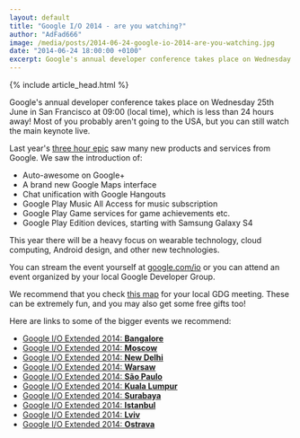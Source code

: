 ```yaml
---
layout: default
title: "Google I/O 2014 - are you watching?"
author: "AdFad666"
image: /media/posts/2014-06-24-google-io-2014-are-you-watching.jpg
date: "2014-06-24 18:00:00 +0100"
excerpt: Google's annual developer conference takes place on Wednesday 25th June in San Francisco at 09:00 (local time), which is less than 24 hours away! Most of you probably aren't going to the USA, but you can still watch the...
---
```


{% include article_head.html %}

Google's annual developer conference takes place on Wednesday 25th June in San Francisco at 09:00 (local time), which is less than 24 hours away! Most of you probably aren't going to the USA, but you can still watch the main keynote live.

Last year's <a href="https://www.youtube.com/watch?v=9pmPa_KxsAM" title="" target="_blank">three hour epic</a> saw many new products and services from Google. We saw the introduction of: 
<ul>
	<li>Auto-awesome on Google+</li>
	<li>A brand new Google Maps interface</li>
	<li>Chat unification with Google Hangouts</li>
	<li>Google Play Music All Access for music subscription</li>
	<li>Google Play Game services for game achievements etc.</li>
	<li>Google Play Edition devices, starting with Samsung Galaxy S4</li>
</ul>

This year there will be a heavy focus on wearable technology, cloud computing, Android design, and other new technologies.

You can stream the event yourself at <a href="http://google.com/io/" title="" target="_blank">google.com/io</a> or you can attend an event organized by your local Google Developer Group.

We recommend that you check <a href="https://www.google.com/events/io/io-extended/" title="" target="_blank">this map</a> for your local GDG meeting. These can be extremely fun, and you may also get some free gifts too!

Here are links to some of the bigger events we recommend:
<ul>
	<li><a href="https://plus.google.com/events/cevj6e97irnr37o20poi5oaksns" title="" target="_blank">Google I/O Extended 2014: <strong>Bangalore</strong></a></li>
	<li><a href="https://plus.google.com/events/cs80p5cucm7n1upghf6j2ue641k" title="" target="_blank">Google I/O Extended 2014: <strong>Moscow</strong></a></li>
	<li><a href="https://plus.google.com/events/ckmuke2jb77tbg0angk1emj0k6c" title="" target="_blank">Google I/O Extended 2014: <strong>New Delhi</strong></a></li>
	<li><a href="https://plus.google.com/events/c7cqmn58u3tmjq168kh820b2luo" title="" target="_blank">Google I/O Extended 2014: <strong>Warsaw</strong></a></li>
	<li><a href="https://plus.google.com/events/cpb2r51l7cj0p8lsspf6ucr8cm4" title="" target="_blank">Google I/O Extended 2014: <strong>São Paulo</strong></a></li>
	<li><a href="https://plus.google.com/events/c42a9pfe93vb3kjq8sjfhkm7efc" title="" target="_blank">Google I/O Extended 2014: <strong>Kuala Lumpur</strong></a></li>
	<li><a href="https://plus.google.com/events/chckl4urphmhba8i12633jmoa8s" title="" target="_blank">Google I/O Extended 2014: <strong>Surabaya</strong></a></li>
	<li><a href="https://plus.google.com/events/c949hg05d23licofb2e73vtqj40" title="" target="_blank">Google I/O Extended 2014: <strong>Istanbul</strong></a></li>
	<li><a href="https://plus.google.com/events/cfba8ic67g6vqer23tafdd3ps8c" title="" target="_blank">Google I/O Extended 2014: <strong>Lviv</strong></a></li>
	<li><a href="https://plus.google.com/events/ck1ib565fubgkeiifol4ln3p724" title="" target="_blank">Google I/O Extended 2014: <strong>Ostrava</strong></a></li>
</ul>